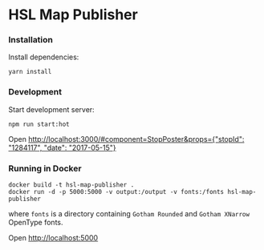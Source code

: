 HSL Map Publisher
====================

### Installation

Install dependencies:

```
yarn install
```

### Development

Start development server:
```
npm run start:hot
```

Open [http://localhost:3000/#component=StopPoster&props={"stopId": "1284117", "date": "2017-05-15"}](http://localhost:3000/component%3DStopPoster%26props%3D%7B%22stopId%22%3A%20%221284117%22%2C%20%22date%22%3A%20%222017-05-15%22%7D)

### Running in Docker

```
docker build -t hsl-map-publisher .
docker run -d -p 5000:5000 -v output:/output -v fonts:/fonts hsl-map-publisher
```

where `fonts` is a directory containing `Gotham Rounded` and `Gotham XNarrow` OpenType fonts.

Open [http://localhost:5000](http://localhost:5000)
